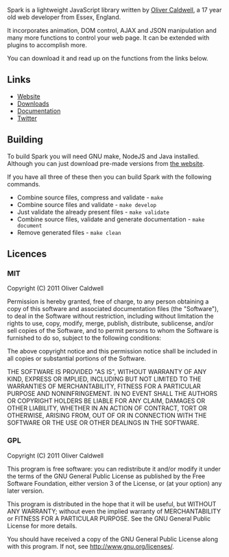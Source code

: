 Spark is a lightweight JavaScript library written by [Oliver Caldwell](http://flowdev.co.uk/), a 17 year old web developer from Essex, England.

It incorporates animation, DOM control, AJAX and JSON manipulation and many more functions to control your web page. It can be extended with plugins to accomplish more.

You can download it and read up on the functions from the links below.

## Links

 * [Website](http://sparkjs.co.uk/)
 * [Downloads](http://sparkjs.co.uk/download.html)
 * [Documentation](http://sparkjs.co.uk/documentation.html)
 * [Twitter](http://twitter.com/#!/SparkJavaScript)

## Building

To build Spark you will need GNU make, NodeJS and Java installed. Although you can just download pre-made versions from [the website](http://sparkjs.co.uk/download.html).

If you have all three of these then you can build Spark with the following commands.

 * Combine source files, compress and validate - `make`
 * Combine source files and validate - `make develop`
 * Just validate the already present files - `make validate`
 * Combine source files, validate and generate documentation - `make document`
 * Remove generated files - `make clean`

## Licences

### MIT
Copyright (C) 2011 Oliver Caldwell

Permission is hereby granted, free of charge, to any person obtaining a copy
of this software and associated documentation files (the "Software"), to deal
in the Software without restriction, including without limitation the rights
to use, copy, modify, merge, publish, distribute, sublicense, and/or sell
copies of the Software, and to permit persons to whom the Software is
furnished to do so, subject to the following conditions:

The above copyright notice and this permission notice shall be included in
all copies or substantial portions of the Software.

THE SOFTWARE IS PROVIDED "AS IS", WITHOUT WARRANTY OF ANY KIND, EXPRESS OR
IMPLIED, INCLUDING BUT NOT LIMITED TO THE WARRANTIES OF MERCHANTABILITY,
FITNESS FOR A PARTICULAR PURPOSE AND NONINFRINGEMENT. IN NO EVENT SHALL THE
AUTHORS OR COPYRIGHT HOLDERS BE LIABLE FOR ANY CLAIM, DAMAGES OR OTHER
LIABILITY, WHETHER IN AN ACTION OF CONTRACT, TORT OR OTHERWISE, ARISING FROM,
OUT OF OR IN CONNECTION WITH THE SOFTWARE OR THE USE OR OTHER DEALINGS IN
THE SOFTWARE.

### GPL
Copyright (C) 2011 Oliver Caldwell

This program is free software: you can redistribute it and/or modify
it under the terms of the GNU General Public License as published by
the Free Software Foundation, either version 3 of the License, or
(at your option) any later version.

This program is distributed in the hope that it will be useful,
but WITHOUT ANY WARRANTY; without even the implied warranty of
MERCHANTABILITY or FITNESS FOR A PARTICULAR PURPOSE.  See the
GNU General Public License for more details.

You should have received a copy of the GNU General Public License
along with this program. If not, see <http://www.gnu.org/licenses/>.